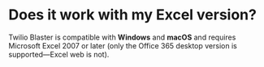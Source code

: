 # Does it work with my Excel version?

Twilio Blaster is compatible with **Windows** and **macOS** and requires Microsoft Excel 2007 or later (only the Office 365 desktop version is supported—Excel web is not).
